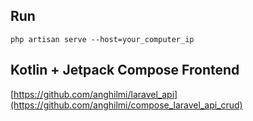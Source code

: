 ## Run
```
php artisan serve --host=your_computer_ip
```

## Kotlin + Jetpack Compose Frontend

[https://github.com/anghilmi/laravel_api](https://github.com/anghilmi/compose_laravel_api_crud)
